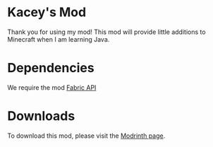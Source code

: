 # Kacey's Mod
Thank you for using my mod! This mod will provide little additions to Minecraft when I am learning Java.

# Dependencies
We require the mod [Fabric API](https://modrinth.com/mod/fabric-api)

# Downloads
To download this mod, please visit the [Modrinth page](https://modrinth.com/mod/kaceys-mod).
